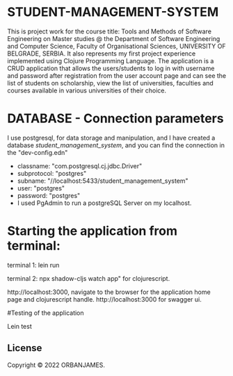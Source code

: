 # STUDENT-MANAGEMENT-SYSTEM

This is project work for the course title: Tools and Methods of Software Engineering on Master studies 
@ the Department of Software Engineering and Computer Science, Faculty of Organisational Sciences,
UNIVERSITY OF BELGRADE, SERBIA. It also represents my first project experience implemented
using Clojure Programming Language. 
The application is a CRUD application that allows the users/students to log in with username and 
password after registration from the user account page and can see the list of students on scholarship,
view the list of universities, faculties and courses available in various universities of their choice.

# DATABASE - Connection parameters
I use postgresql, for data storage and manipulation, and I have created a database *student_management_system*,
and you can find the connection in the "dev-config.edn"

* classname:   "com.postgresql.cj.jdbc.Driver"
* subprotocol: "postgres"
* subname:     "//localhost:5433/student_management_system"
* user:        "postgres"
* password:    "postgres"
* I used PgAdmin to run a postgreSQL Server on my localhost.


# Starting the application from terminal:
terminal 1: lein run

terminal 2: npx shadow-cljs watch app" for clojurescript. 

http://localhost:3000, navigate to the browser for the application home page  and clojurescript handle.
http://localhost:3000 for swagger ui.


#Testing of the application

Lein test

## License

Copyright © 2022 ORBANJAMES.
